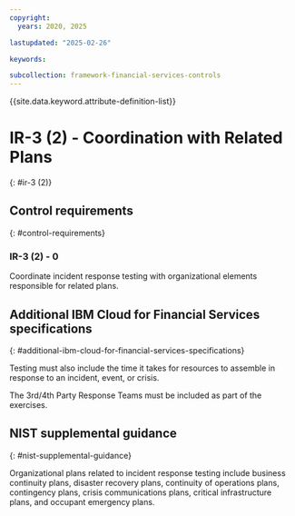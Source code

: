 ```yaml
---
copyright:
  years: 2020, 2025

lastupdated: "2025-02-26"

keywords:

subcollection: framework-financial-services-controls
---
```


{{site.data.keyword.attribute-definition-list}}

# IR-3 (2) -  Coordination with Related Plans
{: #ir-3 (2)}

## Control requirements
{: #control-requirements}



### IR-3 (2) - 0


Coordinate incident response testing with organizational elements responsible for related plans.






## Additional IBM Cloud for Financial Services specifications
{: #additional-ibm-cloud-for-financial-services-specifications}

Testing must also include the time it takes for resources to assemble in response to an incident, event, or crisis.

The 3rd/4th Party Response Teams must be included as part of the exercises.







## NIST supplemental guidance
{: #nist-supplemental-guidance}

Organizational plans related to incident response testing include business continuity plans, disaster recovery plans, continuity of operations plans, contingency plans, crisis communications plans, critical infrastructure plans, and occupant emergency plans.
